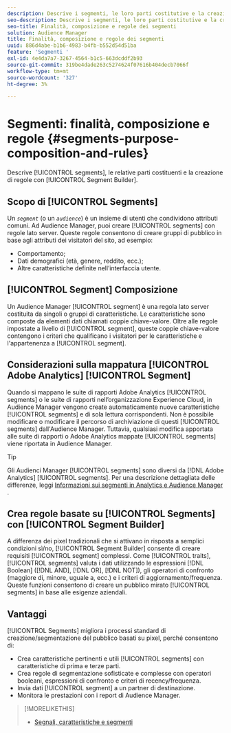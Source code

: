 ```yaml
---
description: Descrive i segmenti, le loro parti costitutive e la creazione di regole con il Generatore di segmenti.
seo-description: Descrive i segmenti, le loro parti costitutive e la creazione di regole con il Generatore di segmenti.
seo-title: Finalità, composizione e regole dei segmenti
solution: Audience Manager
title: Finalità, composizione e regole dei segmenti
uuid: 886d4abe-b1b6-4983-b4fb-b552d54d51ba
feature: 'Segmenti '
exl-id: 4e4da7a7-3267-4564-b1c5-663dcddf2b93
source-git-commit: 319be4dade263c5274624f07616b404decb7066f
workflow-type: tm+mt
source-wordcount: '327'
ht-degree: 3%

---
```


# Segmenti: finalità, composizione e regole {#segments-purpose-composition-and-rules}

Descrive [!UICONTROL segments], le relative parti costituenti e la creazione di regole con [!UICONTROL Segment Builder].

## Scopo di [!UICONTROL Segments]

Un *`segment`* (o un *`audience`*) è un insieme di utenti che condividono attributi comuni. Ad Audience Manager, puoi creare [!UICONTROL segments] con regole lato server. Queste regole consentono di creare gruppi di pubblico in base agli attributi dei visitatori del sito, ad esempio:

* Comportamento;
* Dati demografici (età, genere, reddito, ecc.);
* Altre caratteristiche definite nell’interfaccia utente.

## [!UICONTROL Segment] Composizione

Un Audience Manager [!UICONTROL segment] è una regola lato server costituita da singoli o gruppi di caratteristiche. Le caratteristiche sono composte da elementi dati chiamati coppie chiave-valore. Oltre alle regole impostate a livello di [!UICONTROL segment], queste coppie chiave-valore contengono i criteri che qualificano i visitatori per le caratteristiche e l&#39;appartenenza a [!UICONTROL segment].

## Considerazioni sulla mappatura [!UICONTROL Adobe Analytics] [!UICONTROL Segment]

Quando si mappano le suite di rapporti Adobe Analytics [!UICONTROL segments] o le suite di rapporti nell’organizzazione Experience Cloud, in Audience Manager vengono create automaticamente nuove caratteristiche [!UICONTROL segments] e di sola lettura corrispondenti. Non è possibile modificare o modificare il percorso di archiviazione di questi [!UICONTROL segments] dall&#39;Audience Manager. Tuttavia, qualsiasi modifica apportata alle suite di rapporti o Adobe Analytics mappate [!UICONTROL segments] viene riportata in Audience Manager.

>[!TIP]
>
>Gli Audienci Manager [!UICONTROL segments] sono diversi da [!DNL Adobe Analytics] [!UICONTROL segments]. Per una descrizione dettagliata delle differenze, leggi [Informazioni sui segmenti in Analytics e Audience Manager](https://experienceleague.adobe.com/docs/analytics/integration/audience-analytics/audience-analytics-workflow/aam-analytics-segments.html) .

## Crea regole basate su [!UICONTROL Segments] con [!UICONTROL Segment Builder]

A differenza dei pixel tradizionali che si attivano in risposta a semplici condizioni sì/no, [!UICONTROL Segment Builder] consente di creare requisiti [!UICONTROL segment] complessi. Come [!UICONTROL traits], [!UICONTROL segments] valuta i dati utilizzando le espressioni [!DNL Boolean] ([!DNL AND], [!DNL OR], [!DNL NOT]), gli operatori di confronto (maggiore di, minore, uguale a, ecc.) e i criteri di aggiornamento/frequenza. Queste funzioni consentono di creare un pubblico mirato [!UICONTROL segments] in base alle esigenze aziendali.

## Vantaggi

[!UICONTROL Segments] migliora i processi standard di creazione/segmentazione del pubblico basati su pixel, perché consentono di:

* Crea caratteristiche pertinenti e utili [!UICONTROL segments] con caratteristiche di prima e terze parti.
* Crea regole di segmentazione sofisticate e complesse con operatori booleani, espressioni di confronto e criteri di recency/frequenza.
* Invia dati [!UICONTROL segment] a un partner di destinazione.
* Monitora le prestazioni con i report di Audience Manager.

>[!MORELIKETHIS]
>
>* [Segnali, caratteristiche e segmenti](../../reference/signal-trait-segment.md)

